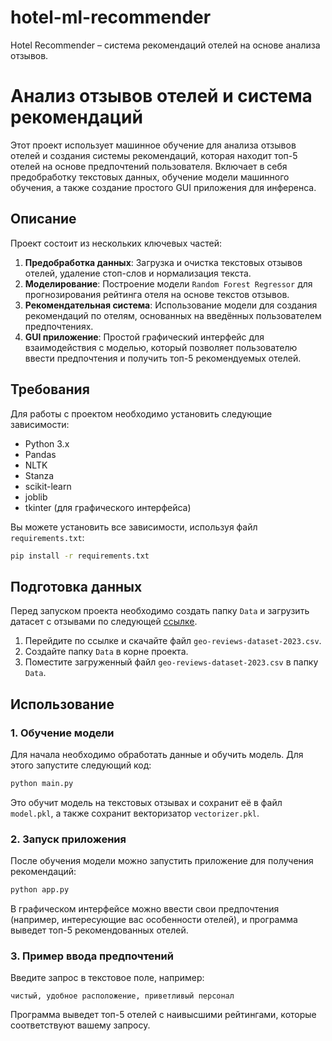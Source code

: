# hotel-ml-recommender
Hotel Recommender – система рекомендаций отелей на основе анализа отзывов.
# Анализ отзывов отелей и система рекомендаций

Этот проект использует машинное обучение для анализа отзывов отелей и создания системы рекомендаций, которая находит топ-5 отелей на основе предпочтений пользователя. Включает в себя предобработку текстовых данных, обучение модели машинного обучения, а также создание простого GUI приложения для инференса.

## Описание

Проект состоит из нескольких ключевых частей:
1. **Предобработка данных**: Загрузка и очистка текстовых отзывов отелей, удаление стоп-слов и нормализация текста.
2. **Моделирование**: Построение модели `Random Forest Regressor` для прогнозирования рейтинга отеля на основе текстов отзывов.
3. **Рекомендательная система**: Использование модели для создания рекомендаций по отелям, основанных на введённых пользователем предпочтениях.
4. **GUI приложение**: Простой графический интерфейс для взаимодействия с моделью, который позволяет пользователю ввести предпочтения и получить топ-5 рекомендуемых отелей.

## Требования

Для работы с проектом необходимо установить следующие зависимости:

- Python 3.x
- Pandas
- NLTK
- Stanza
- scikit-learn
- joblib
- tkinter (для графического интерфейса)

Вы можете установить все зависимости, используя файл `requirements.txt`:

```bash
pip install -r requirements.txt
```

## Подготовка данных

Перед запуском проекта необходимо создать папку `Data` и загрузить датасет с отзывами по следующей [ссылке](https://www.kaggle.com/datasets/kyakovlev/yandex-geo-reviews-dataset-2023?select=geo-reviews-dataset-2023.csv).

1. Перейдите по ссылке и скачайте файл `geo-reviews-dataset-2023.csv`.
2. Создайте папку `Data` в корне проекта.
3. Поместите загруженный файл `geo-reviews-dataset-2023.csv` в папку `Data`.

## Использование

### 1. Обучение модели

Для начала необходимо обработать данные и обучить модель. Для этого запустите следующий код:

```python
python main.py
```

Это обучит модель на текстовых отзывах и сохранит её в файл `model.pkl`, а также сохранит векторизатор `vectorizer.pkl`.

### 2. Запуск приложения

После обучения модели можно запустить приложение для получения рекомендаций:

```bash
python app.py
```

В графическом интерфейсе можно ввести свои предпочтения (например, интересующие вас особенности отелей), и программа выведет топ-5 рекомендованных отелей.

### 3. Пример ввода предпочтений

Введите запрос в текстовое поле, например: 
```
чистый, удобное расположение, приветливый персонал
```

Программа выведет топ-5 отелей с наивысшими рейтингами, которые соответствуют вашему запросу.
